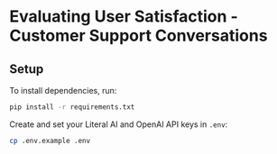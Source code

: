 # Evaluating User Satisfaction - Customer Support Conversations

## Setup

To install dependencies, run:

```bash
pip install -r requirements.txt
```

Create and set your Literal AI and OpenAI API keys in `.env`:

```bash
cp .env.example .env
```
